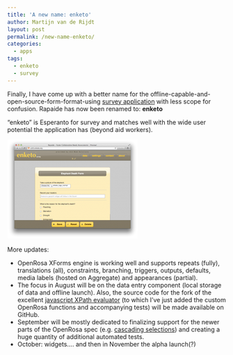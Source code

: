 ```yaml
---
title: 'A new name: enketo'
author: Martijn van de Rijdt
layout: post
permalink: /new-name-enketo/
categories:
  - apps
tags:
  - enketo
  - survey
---
```

Finally, I have come up with a better name for the offline-capable-and-open-source-form-format-using [survey application][1] with less scope for confusion. Rapaide has now been renamed to: **enketo**

 [1]: /enkets-new-architecture/ "Enketo’s New Architecture"

“enketo” is Esperanto for survey and matches well with the wide user potential the application has (beyond aid workers).

[![enketo screenshot][2]][3]

 [2]: ../files/2012/08/elephantdeath-300x228.png
 [3]: http://enketo.org

More updates:

*   OpenRosa XForms engine is working well and supports repeats (fully), translations (all), constraints, branching, triggers, outputs, defaults, media labels (hosted on Aggregate) and appearances (partial).
*   The focus in August will be on the data entry component (local storage of data and offline launch). Also, the source code for the fork of the excellent [javascript XPath evaluator][3] (to which I’ve just added the custom OpenRosa functions and accompanying tests) will be made available on GitHub.
*   September will be mostly dedicated to finalizing support for the newer parts of the OpenRosa spec (e.g. [cascading selections][4]) and creating a huge quantity of additional automated tests.
*   October: widgets…. and then in November the alpha launch(?)

 [3]: http://www.pokret.org/products/xpathjs-javascript-based-xpath-library/ "Link to developer of XPathJS"
 [4]: http://opendatakit.org/help/form-design/cascading-selects/ "Technical article about the new cascading selects in ODK"
